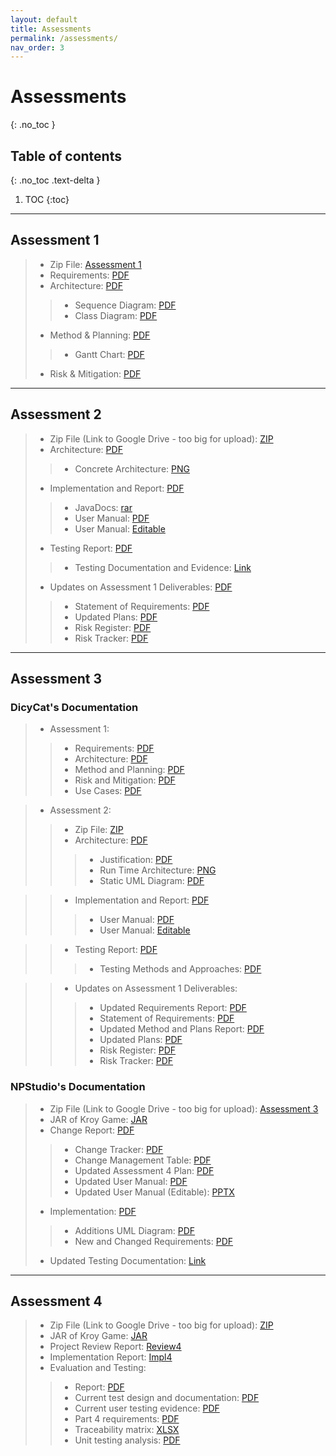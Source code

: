 ```yaml
---
layout: default
title: Assessments
permalink: /assessments/
nav_order: 3
---
```



# Assessments
{: .no_toc }


## Table of contents
{: .no_toc .text-delta }

1. TOC
{:toc}
---

## Assessment 1 

> * Zip File: [Assessment 1](/files/NPStudios.zip)
> * Requirements: [PDF](/files/Req1.pdf)
> * Architecture: [PDF](/files/Arch1.pdf)
> > * Sequence Diagram: [PDF](/files/SEPR_Sequence_Diagram_1.pdf)
> > * Class Diagram: [PDF](/files/SEPR_UML_CLass_Diagram_1.pdf)
> * Method & Planning: [PDF](/files/Plan1.pdf)
> > * Gantt Chart: [PDF](/files/assessment2ganttchart.pdf)
> * Risk & Mitigation: [PDF](/files/Risk1.pdf)

---
## Assessment 2

> * Zip File (Link to Google Drive - too big for upload): [ZIP](https://drive.google.com/file/d/1H4JW_dwoqctEgOOuH97xNl6Nck0H5exh/view?usp=sharing)
> * Architecture: [PDF](/files/Arch2.pdf)
> > * Concrete Architecture: [PNG](/files/concrete_arch.png)
> * Implementation and Report: [PDF](/files/Impl2.pdf)
> > * JavaDocs: [rar](/files/JavaDoc.rar)
> > * User Manual: [PDF](/files/User_Manual_PDF.pdf)
> > * User Manual: [Editable](/files/User_Manual_Edit.docx)
> * Testing Report: [PDF](/files/Test2.pdf)
> > * Testing Documentation and Evidence: [Link](/testing/)
> * Updates on Assessment 1 Deliverables: [PDF](/files/Updates2.pdf)
> > * Statement of Requirements: [PDF](/files/Updated_Statement_of_Requirements.pdf)
> > * Updated Plans: [PDF](/files/Updated_Plans.pdf)
> > * Risk Register: [PDF](/files/Updated_Risk_Register.pdf)
> > * Risk Tracker: [PDF](/files/Updated_Risk_Tracker.pdf)


---
## Assessment 3
### DicyCat's Documentation
> * Assessment 1: 
> > * Requirements: [PDF](/files/DicyCat_Assessment1/Requirements.pdf)
> > * Architecture: [PDF](/files/DicyCat_Assessment1/Arch1.pdf)
> > * Method and Planning: [PDF](/files/DicyCat_Assessment1/MethodSelectionandPlanning.pdf)
> > * Risk and Mitigation: [PDF](/files/DicyCat_Assessment1/RisksAssessmentandMitigation.pdf)
> > * Use Cases: [PDF](/files/DicyCat_Assessment1/UseCases.pdf)

> * Assessment 2:
> > * Zip File: [ZIP](/files/DicyCat_Assessment2/DicyCat.zip)
> > * Architecture: [PDF](/files/DicyCat_Assessment2/ArchitectureReport.pdf)
> > > * Justification: [PDF](/files/DicyCat_Assessment2/ArchitectureJustification.pdf)
> > > * Run Time Architecture: [PNG](/files/DicyCat_Assessment2/RuntimeModel.png)
> > > * Static UML Diagram: [PDF](/files/DicyCat_Assessment2/StaticUMLModel.pdf)

> > * Implementation and Report: [PDF](/files/DicyCat_Assessment2/ImplementationReport.pdf)
> > > * User Manual: [PDF](/files/DicyCat_Assessment2/DicyCatKroyManual.pdf)
> > > * User Manual: [Editable](/files/DicyCat_Assessment2/DicyCatKroyManual(editable).pptx)

> > * Testing Report: [PDF](/files/DicyCat_Assessment2/TestingReport.pdf)
> > > * Testing Methods and Approaches: [PDF](/files/DicyCat_Assessment2/TestingMethodsandApproaches.pdf)

> > * Updates on Assessment 1 Deliverables:
> > > * Updated Requirements Report: [PDF](/files/DicyCat_Assessment2/Requirements.pdf)
> > > * Statement of Requirements: [PDF](/files/DicyCat_Assessment2/UpdatedRequirements.pdf)
> > > * Updated Method and Plans Report: [PDF](/files/DicyCat_Assessment2/MethodsandPlans.pdf)
> > > * Updated Plans: [PDF](/files/DicyCat_Assessment2/UpdatedMethodsandPlans.pdf)
> > > * Risk Register: [PDF](/files/DicyCat_Assessment2/RisksandMitigation.pdf)
> > > * Risk Tracker: [PDF](/files/DicyCat_Assessment2/UpdatedRisksandMitigationStrategies.pdf)

### NPStudio's Documentation 
> * Zip File (Link to Google Drive - too big for upload): [Assessment 3](https://drive.google.com/a/york.ac.uk/file/d/1hCI18toSEIZz-qg6yBEtQAsWX4GtxSHX/view?usp=sharing)
> * JAR of Kroy Game: [JAR](/files/Assessment3Jar/desktop-1.0.jar)
> * Change Report: [PDF](/files/Change3.pdf)
> > * Change Tracker: [PDF](/files/ChangeTracker.pdf)
> > * Change Management Table: [PDF](/files/ChangeManagementTable.pdf)
> > * Updated Assessment 4 Plan: [PDF](files/UpdatedAssessment4Plan.pdf)
> > * Updated User Manual: [PDF](/files/UserManual.pdf)
> > * Updated User Manual (Editable): [PPTX](/files/DicyCatKroyManual(editable).pptx)
> * Implementation: [PDF](/files/Impl3.pdf)
> > * Additions UML Diagram: [PDF](/files/Additions_UML_Diagram.png)
> > * New and Changed Requirements: [PDF](/files/NewandChangedRequirements.pdf)
> * Updated Testing Documentation: [Link](https://npstudios.github.io/testing/#assessment-3)

---
## Assessment 4

> * Zip File (Link to Google Drive - too big for upload): [ZIP](/files/Assessment4/ASSESSMENT%20FOUR%20SEPR.zip)
> * JAR of Kroy Game: [JAR](/files/Assessment4/Kroy4.jar)
> * Project Review Report: [Review4](/files/Assessment4/Review4.pdf)
> * Implementation Report: [Impl4](/files/Assessment4/Impl4.pdf)
> * Evaluation and Testing:
> > * Report: [PDF](/files/Assessment4/ET4.pdf)
> > * Current test design and documentation: [PDF](/files/Assessment4/testing/Current%20test%20design%20and%20documentation.pdf)
> > * Current user testing evidence: [PDF](files/Assessment4/testing/Current%20User%20Testing%20Evidence.pdf)
> > * Part 4 requirements: [PDF](/files/Assessment4/testing/Part%204%20Requirements.pdf)
> > * Traceability matrix: [XLSX](/files/Assessment4/testing/Traceability%20Matrix.xlsx)
> > * Unit testing analysis: [PDF](/files/Assessment4/testing/Unit%20Testing%20Analysis.pdf)
